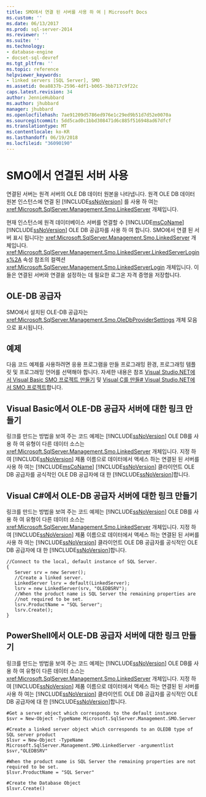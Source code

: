 ```yaml
---
title: SMO에서 연결 된 서버를 사용 하 여 | Microsoft Docs
ms.custom: ''
ms.date: 06/13/2017
ms.prod: sql-server-2014
ms.reviewer: ''
ms.suite: ''
ms.technology:
- database-engine
- docset-sql-devref
ms.tgt_pltfrm: ''
ms.topic: reference
helpviewer_keywords:
- linked servers [SQL Server], SMO
ms.assetid: 0ea8837b-2596-4df1-b065-3bb717c9f22c
caps.latest.revision: 34
author: JennieHubbard
ms.author: jhubbard
manager: jhubbard
ms.openlocfilehash: 7ae91209d5786ed976e1c29ed9b51d7d52e0070a
ms.sourcegitcommit: 5dd5cad0c1bbd308471d6c885f516948ad67dfcf
ms.translationtype: MT
ms.contentlocale: ko-KR
ms.lasthandoff: 06/19/2018
ms.locfileid: "36090190"
---
```

# <a name="using-linked-servers-in-smo"></a>SMO에서 연결된 서버 사용
  연결된 서버는 원격 서버의 OLE DB 데이터 원본을 나타냅니다. 원격 OLE DB 데이터 원본 인스턴스에 연결 된 [!INCLUDE[ssNoVersion](../../../includes/ssnoversion-md.md)] 를 사용 하 여는 <xref:Microsoft.SqlServer.Management.Smo.LinkedServer> 개체입니다.  
  
 현재 인스턴스에 원격 데이터베이스 서버를 연결할 수 [!INCLUDE[msCoName](../../../includes/msconame-md.md)] [!INCLUDE[ssNoVersion](../../../includes/ssnoversion-md.md)] OLE DB 공급자를 사용 하 여 합니다. SMO에서 연결 된 서버 표시 됩니다는 <xref:Microsoft.SqlServer.Management.Smo.LinkedServer> 개체입니다. <xref:Microsoft.SqlServer.Management.Smo.LinkedServer.LinkedServerLogins%2A> 속성 참조의 컬렉션 <xref:Microsoft.SqlServer.Management.Smo.LinkedServerLogin> 개체입니다. 이들은 연결된 서버와 연결을 설정하는 데 필요한 로그온 자격 증명을 저장합니다.  
  
## <a name="ole-db-providers"></a>OLE-DB 공급자  
 SMO에서 설치된 OLE-DB 공급자는 <xref:Microsoft.SqlServer.Management.Smo.OleDbProviderSettings> 개체 모음으로 표시됩니다.  
  
## <a name="example"></a>예제  
 다음 코드 예제를 사용하려면 응용 프로그램을 만들 프로그래밍 환경, 프로그래밍 템플릿 및 프로그래밍 언어를 선택해야 합니다. 자세한 내용은 참조 [Visual Studio.NET에서 Visual Basic SMO 프로젝트 만들기](../../../database-engine/dev-guide/create-a-visual-basic-smo-project-in-visual-studio-net.md) 및 [Visual C를 만들&#35; Visual Studio.NET에서 SMO 프로젝트](../how-to-create-a-visual-csharp-smo-project-in-visual-studio-net.md)합니다.  
  
## <a name="creating-a-link-to-an-ole-db-provider-server-in-visual-basic"></a>Visual Basic에서 OLE-DB 공급자 서버에 대한 링크 만들기  
 링크를 만드는 방법을 보여 주는 코드 예제는 [!INCLUDE[ssNoVersion](../../../includes/ssnoversion-md.md)] OLE DB를 사용 하 여 유형이 다른 데이터 소스는 <xref:Microsoft.SqlServer.Management.Smo.LinkedServer> 개체입니다. 지정 하 여 [!INCLUDE[ssNoVersion](../../../includes/ssnoversion-md.md)] 제품 이름으로 데이터에서 액세스 하는 연결된 된 서버를 사용 하 여는 [!INCLUDE[msCoName](../../../includes/msconame-md.md)] [!INCLUDE[ssNoVersion](../../../includes/ssnoversion-md.md)] 클라이언트 OLE DB 공급자를 공식적인 OLE DB 공급자에 대 한 [!INCLUDE[ssNoVersion](../../../includes/ssnoversion-md.md)]합니다.  
  
<!-- TODO: review snippet reference  [!CODE [SMO How to#SMO_VBLinkedServers1](SMO How to#SMO_VBLinkedServers1)]  -->  
  
## <a name="creating-a-link-to-an-ole-db-provider-server-in-visual-c"></a>Visual C#에서 OLE-DB 공급자 서버에 대한 링크 만들기  
 링크를 만드는 방법을 보여 주는 코드 예제는 [!INCLUDE[ssNoVersion](../../../includes/ssnoversion-md.md)] OLE DB를 사용 하 여 유형이 다른 데이터 소스는 <xref:Microsoft.SqlServer.Management.Smo.LinkedServer> 개체입니다. 지정 하 여 [!INCLUDE[ssNoVersion](../../../includes/ssnoversion-md.md)] 제품 이름으로 데이터에서 액세스 하는 연결된 된 서버를 사용 하 여는 [!INCLUDE[ssNoVersion](../../../includes/ssnoversion-md.md)] 클라이언트 OLE DB 공급자를 공식적인 OLE DB 공급자에 대 한 [!INCLUDE[ssNoVersion](../../../includes/ssnoversion-md.md)]합니다.  
  
```  
//Connect to the local, default instance of SQL Server.   
{   
   Server srv = new Server();   
   //Create a linked server.   
   LinkedServer lsrv = default(LinkedServer);   
   lsrv = new LinkedServer(srv, "OLEDBSRV");   
   //When the product name is SQL Server the remaining properties are   
   //not required to be set.   
   lsrv.ProductName = "SQL Server";   
   lsrv.Create();   
}   
```  
  
## <a name="creating-a-link-to-an-ole-db-provider-server-in-powershell"></a>PowerShell에서 OLE-DB 공급자 서버에 대한 링크 만들기  
 링크를 만드는 방법을 보여 주는 코드 예제는 [!INCLUDE[ssNoVersion](../../../includes/ssnoversion-md.md)] OLE DB를 사용 하 여 유형이 다른 데이터 소스는 <xref:Microsoft.SqlServer.Management.Smo.LinkedServer> 개체입니다. 지정 하 여 [!INCLUDE[ssNoVersion](../../../includes/ssnoversion-md.md)] 제품 이름으로 데이터에서 액세스 하는 연결된 된 서버를 사용 하 여는 [!INCLUDE[ssNoVersion](../../../includes/ssnoversion-md.md)] 클라이언트 OLE DB 공급자를 공식적인 OLE DB 공급자에 대 한 [!INCLUDE[ssNoVersion](../../../includes/ssnoversion-md.md)]합니다.  
  
```  
#Get a server object which corresponds to the default instance  
$svr = New-Object -TypeName Microsoft.SqlServer.Management.SMO.Server  
  
#Create a linked server object which corresponds to an OLEDB type of SQL server product  
$lsvr = New-Object -TypeName Microsoft.SqlServer.Management.SMO.LinkedServer -argumentlist $svr,"OLEDBSRV"  
  
#When the product name is SQL Server the remaining properties are not required to be set.   
$lsvr.ProductName = "SQL Server"  
  
#Create the Database Object  
$lsvr.Create()   
```  
  
  